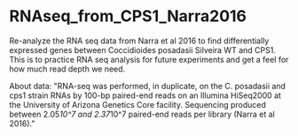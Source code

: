 # RNAseq_from_CPS1_Narra2016

Re-analyze the RNA seq data from Narra et al 2016 to find differentially expressed genes between Coccidioides posadasii Silveira WT and CPS1.
This is to practice RNA seq analysis for future experiments and get a feel for how much read depth we need.

About data:
"RNA-seq was performed, in duplicate, on the C. posadasii and cps1 strain RNAs by 100-bp paired-end reads on an Illumina HiSeq2000 at the University of Arizona Genetics Core facility. Sequencing produced between 2.05*10^7 and 2.37*10^7 paired-end reads per library (Narra et al 2016)." 
